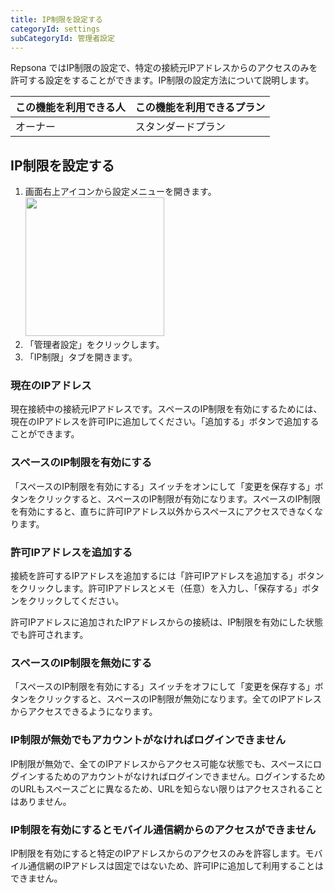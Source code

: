 ```yaml
---
title: IP制限を設定する
categoryId: settings
subCategoryId: 管理者設定
---
```


Repsona ではIP制限の設定で、特定の接続元IPアドレスからのアクセスのみを許可する設定をすることができます。IP制限の設定方法について説明します。

|この機能を利用できる人|この機能を利用できるプラン|
|---|---|
|オーナー|スタンダードプラン|

## IP制限を設定する

1. 画面右上アイコンから設定メニューを開きます。<br><img src="/images/help/menu-button.png" width="222">
2. 「管理者設定」をクリックします。
3. 「IP制限」タブを開きます。

### 現在のIPアドレス

現在接続中の接続元IPアドレスです。スペースのIP制限を有効にするためには、現在のIPアドレスを許可IPに追加してください。「追加する」ボタンで追加することができます。

### スペースのIP制限を有効にする

「スペースのIP制限を有効にする」スイッチをオンにして「変更を保存する」ボタンをクリックすると、スペースのIP制限が有効になります。スペースのIP制限を有効にすると、直ちに許可IPアドレス以外からスペースにアクセスできなくなります。

### 許可IPアドレスを追加する

接続を許可するIPアドレスを追加するには「許可IPアドレスを追加する」ボタンをクリックします。許可IPアドレスとメモ（任意）を入力し、「保存する」ボタンをクリックしてください。

許可IPアドレスに追加されたIPアドレスからの接続は、IP制限を有効にした状態でも許可されます。

### スペースのIP制限を無効にする

「スペースのIP制限を有効にする」スイッチをオフにして「変更を保存する」ボタンをクリックすると、スペースのIP制限が無効になります。全てのIPアドレスからアクセスできるようになります。

### IP制限が無効でもアカウントがなければログインできません

IP制限が無効で、全てのIPアドレスからアクセス可能な状態でも、スペースにログインするためのアカウントがなければログインできません。ログインするためのURLもスペースごとに異なるため、URLを知らない限りはアクセスされることはありません。

### IP制限を有効にするとモバイル通信網からのアクセスができません

IP制限を有効にすると特定のIPアドレスからのアクセスのみを許容します。モバイル通信網のIPアドレスは固定ではないため、許可IPに追加して利用することはできません。
